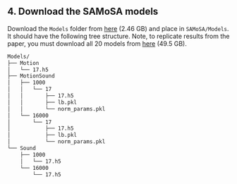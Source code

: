 ## 4. Download the SAMoSA models
Download the `Models` folder from [here](https://www.dropbox.com/sh/ly2k47llynd4bl2/AACIqr9BCzmxsBbwS0xVML59a?dl=0) (2.46 GB) and place in `SAMoSA/Models`. It should have the following tree structure. Note, to replicate results from the paper, you must download all 20 models from [here](https://www.dropbox.com/sh/hc302qcid5nnkes/AADtsM5KeNTDrEX5TjLwA54oa?dl=0) (49.5 GB).
```bash
Models/
├── Motion
│   └── 17.h5
├── MotionSound
│   ├── 1000
│   │   └── 17
│   │       ├── 17.h5
│   │       ├── lb.pkl
│   │       └── norm_params.pkl
│   └── 16000
│       └── 17
│           ├── 17.h5
│           ├── lb.pkl
│           └── norm_params.pkl
└── Sound
    ├── 1000
    │   └── 17.h5
    └── 16000
        └── 17.h5
```

